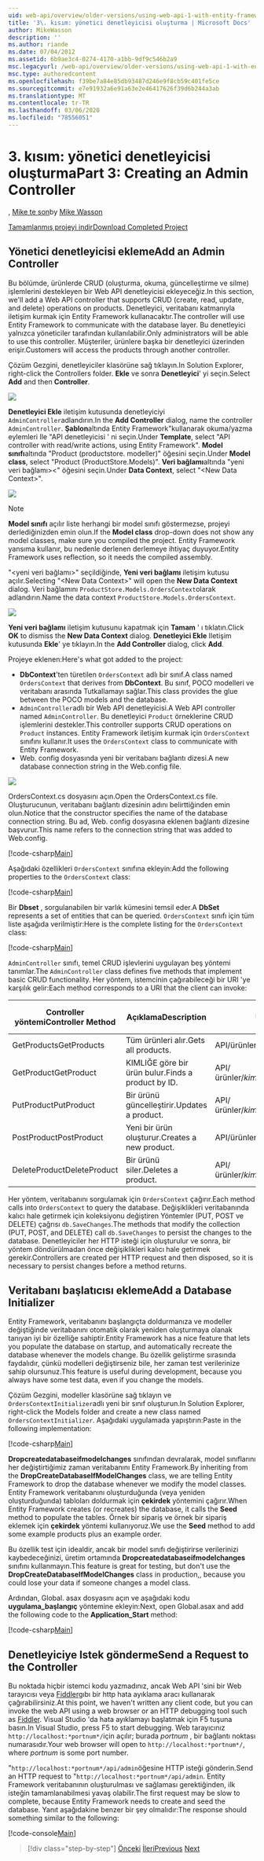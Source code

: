 ```yaml
---
uid: web-api/overview/older-versions/using-web-api-1-with-entity-framework-5/using-web-api-with-entity-framework-part-3
title: '3\. kısım: yönetici denetleyicisi oluşturma | Microsoft Docs'
author: MikeWasson
description: ''
ms.author: riande
ms.date: 07/04/2012
ms.assetid: 6b9ae3c4-0274-4170-a1bb-9df9c546b2a9
msc.legacyurl: /web-api/overview/older-versions/using-web-api-1-with-entity-framework-5/using-web-api-with-entity-framework-part-3
msc.type: authoredcontent
ms.openlocfilehash: f39be7a84e85db93487d246e9f8cb59c401fe5ce
ms.sourcegitcommit: e7e91932a6e91a63e2e46417626f39d6b244a3ab
ms.translationtype: MT
ms.contentlocale: tr-TR
ms.lasthandoff: 03/06/2020
ms.locfileid: "78556051"
---
```

# <a name="part-3-creating-an-admin-controller"></a><span data-ttu-id="f7045-102">3\. kısım: yönetici denetleyicisi oluşturma</span><span class="sxs-lookup"><span data-stu-id="f7045-102">Part 3: Creating an Admin Controller</span></span>

<span data-ttu-id="f7045-103">, [Mike te son](https://github.com/MikeWasson)</span><span class="sxs-lookup"><span data-stu-id="f7045-103">by [Mike Wasson](https://github.com/MikeWasson)</span></span>

[<span data-ttu-id="f7045-104">Tamamlanmış projeyi indir</span><span class="sxs-lookup"><span data-stu-id="f7045-104">Download Completed Project</span></span>](https://code.msdn.microsoft.com/ASP-NET-Web-API-with-afa30545)

## <a name="add-an-admin-controller"></a><span data-ttu-id="f7045-105">Yönetici denetleyicisi ekleme</span><span class="sxs-lookup"><span data-stu-id="f7045-105">Add an Admin Controller</span></span>

<span data-ttu-id="f7045-106">Bu bölümde, ürünlerde CRUD (oluşturma, okuma, güncelleştirme ve silme) işlemlerini destekleyen bir Web API denetleyicisi ekleyeceğiz.</span><span class="sxs-lookup"><span data-stu-id="f7045-106">In this section, we'll add a Web API controller that supports CRUD (create, read, update, and delete) operations on products.</span></span> <span data-ttu-id="f7045-107">Denetleyici, veritabanı katmanıyla iletişim kurmak için Entity Framework kullanacaktır.</span><span class="sxs-lookup"><span data-stu-id="f7045-107">The controller will use Entity Framework to communicate with the database layer.</span></span> <span data-ttu-id="f7045-108">Bu denetleyici yalnızca yöneticiler tarafından kullanılabilir.</span><span class="sxs-lookup"><span data-stu-id="f7045-108">Only administrators will be able to use this controller.</span></span> <span data-ttu-id="f7045-109">Müşteriler, ürünlere başka bir denetleyici üzerinden erişir.</span><span class="sxs-lookup"><span data-stu-id="f7045-109">Customers will access the products through another controller.</span></span>

<span data-ttu-id="f7045-110">Çözüm Gezgini, denetleyiciler klasörüne sağ tıklayın.</span><span class="sxs-lookup"><span data-stu-id="f7045-110">In Solution Explorer, right-click the Controllers folder.</span></span> <span data-ttu-id="f7045-111">**Ekle** ve sonra **Denetleyici**' yi seçin.</span><span class="sxs-lookup"><span data-stu-id="f7045-111">Select **Add** and then **Controller**.</span></span>

![](using-web-api-with-entity-framework-part-3/_static/image1.png)

<span data-ttu-id="f7045-112">**Denetleyici Ekle** iletişim kutusunda denetleyiciyi `AdminController`adlandırın.</span><span class="sxs-lookup"><span data-stu-id="f7045-112">In the **Add Controller** dialog, name the controller `AdminController`.</span></span> <span data-ttu-id="f7045-113">**Şablon**altında Entity Framework&quot;kullanarak okuma/yazma eylemleri Ile &quot;API denetleyicisi ' ni seçin.</span><span class="sxs-lookup"><span data-stu-id="f7045-113">Under **Template**, select &quot;API controller with read/write actions, using Entity Framework&quot;.</span></span> <span data-ttu-id="f7045-114">**Model sınıfı**altında "Product (productstore. modeller)" öğesini seçin.</span><span class="sxs-lookup"><span data-stu-id="f7045-114">Under **Model class**, select "Product (ProductStore.Models)".</span></span> <span data-ttu-id="f7045-115">**Veri bağlamı**altında "yeni veri bağlamı&gt;&lt;" öğesini seçin.</span><span class="sxs-lookup"><span data-stu-id="f7045-115">Under **Data Context**, select "&lt;New Data Context&gt;".</span></span>

![](using-web-api-with-entity-framework-part-3/_static/image2.png)

> [!NOTE]
> <span data-ttu-id="f7045-116">**Model sınıfı** açılır liste herhangi bir model sınıfı göstermezse, projeyi derlediğinizden emin olun.</span><span class="sxs-lookup"><span data-stu-id="f7045-116">If the **Model class** drop-down does not show any model classes, make sure you compiled the project.</span></span> <span data-ttu-id="f7045-117">Entity Framework yansıma kullanır, bu nedenle derlenen derlemeye ihtiyaç duyuyor.</span><span class="sxs-lookup"><span data-stu-id="f7045-117">Entity Framework uses reflection, so it needs the compiled assembly.</span></span>

<span data-ttu-id="f7045-118">"&lt;yeni veri bağlamı&gt;" seçildiğinde, **Yeni veri bağlamı** iletişim kutusu açılır.</span><span class="sxs-lookup"><span data-stu-id="f7045-118">Selecting "&lt;New Data Context&gt;" will open the **New Data Context** dialog.</span></span> <span data-ttu-id="f7045-119">Veri bağlamını `ProductStore.Models.OrdersContext`olarak adlandırın.</span><span class="sxs-lookup"><span data-stu-id="f7045-119">Name the data context `ProductStore.Models.OrdersContext`.</span></span>

![](using-web-api-with-entity-framework-part-3/_static/image3.png)

<span data-ttu-id="f7045-120">**Yeni veri bağlamı** iletişim kutusunu kapatmak için **Tamam** ' ı tıklatın.</span><span class="sxs-lookup"><span data-stu-id="f7045-120">Click **OK** to dismiss the **New Data Context** dialog.</span></span> <span data-ttu-id="f7045-121">**Denetleyici Ekle** Iletişim kutusunda **Ekle**' ye tıklayın.</span><span class="sxs-lookup"><span data-stu-id="f7045-121">In the **Add Controller** dialog, click **Add**.</span></span>

<span data-ttu-id="f7045-122">Projeye eklenen:</span><span class="sxs-lookup"><span data-stu-id="f7045-122">Here's what got added to the project:</span></span>

- <span data-ttu-id="f7045-123">**DbContext**'ten türetilen `OrdersContext` adlı bir sınıf.</span><span class="sxs-lookup"><span data-stu-id="f7045-123">A class named `OrdersContext` that derives from **DbContext**.</span></span> <span data-ttu-id="f7045-124">Bu sınıf, POCO modelleri ve veritabanı arasında Tutkallamayı sağlar.</span><span class="sxs-lookup"><span data-stu-id="f7045-124">This class provides the glue between the POCO models and the database.</span></span>
- <span data-ttu-id="f7045-125">`AdminController`adlı bir Web API denetleyicisi.</span><span class="sxs-lookup"><span data-stu-id="f7045-125">A Web API controller named `AdminController`.</span></span> <span data-ttu-id="f7045-126">Bu denetleyici `Product` örneklerine CRUD işlemlerini destekler.</span><span class="sxs-lookup"><span data-stu-id="f7045-126">This controller supports CRUD operations on `Product` instances.</span></span> <span data-ttu-id="f7045-127">Entity Framework iletişim kurmak için `OrdersContext` sınıfını kullanır.</span><span class="sxs-lookup"><span data-stu-id="f7045-127">It uses the `OrdersContext` class to communicate with Entity Framework.</span></span>
- <span data-ttu-id="f7045-128">Web. config dosyasında yeni bir veritabanı bağlantı dizesi.</span><span class="sxs-lookup"><span data-stu-id="f7045-128">A new database connection string in the Web.config file.</span></span>

![](using-web-api-with-entity-framework-part-3/_static/image4.png)

<span data-ttu-id="f7045-129">OrdersContext.cs dosyasını açın.</span><span class="sxs-lookup"><span data-stu-id="f7045-129">Open the OrdersContext.cs file.</span></span> <span data-ttu-id="f7045-130">Oluşturucunun, veritabanı bağlantı dizesinin adını belirttiğinden emin olun.</span><span class="sxs-lookup"><span data-stu-id="f7045-130">Notice that the constructor specifies the name of the database connection string.</span></span> <span data-ttu-id="f7045-131">Bu ad, Web. config dosyasına eklenen bağlantı dizesine başvurur.</span><span class="sxs-lookup"><span data-stu-id="f7045-131">This name refers to the connection string that was added to Web.config.</span></span>

[!code-csharp[Main](using-web-api-with-entity-framework-part-3/samples/sample1.cs)]

<span data-ttu-id="f7045-132">Aşağıdaki özellikleri `OrdersContext` sınıfına ekleyin:</span><span class="sxs-lookup"><span data-stu-id="f7045-132">Add the following properties to the `OrdersContext` class:</span></span>

[!code-csharp[Main](using-web-api-with-entity-framework-part-3/samples/sample2.cs)]

<span data-ttu-id="f7045-133">Bir **Dbset** , sorgulanabilen bir varlık kümesini temsil eder.</span><span class="sxs-lookup"><span data-stu-id="f7045-133">A **DbSet** represents a set of entities that can be queried.</span></span> <span data-ttu-id="f7045-134">`OrdersContext` sınıfı için tüm liste aşağıda verilmiştir:</span><span class="sxs-lookup"><span data-stu-id="f7045-134">Here is the complete listing for the `OrdersContext` class:</span></span>

[!code-csharp[Main](using-web-api-with-entity-framework-part-3/samples/sample3.cs)]

<span data-ttu-id="f7045-135">`AdminController` sınıfı, temel CRUD işlevlerini uygulayan beş yöntemi tanımlar.</span><span class="sxs-lookup"><span data-stu-id="f7045-135">The `AdminController` class defines five methods that implement basic CRUD functionality.</span></span> <span data-ttu-id="f7045-136">Her yöntem, istemcinin çağırabileceği bir URI 'ye karşılık gelir:</span><span class="sxs-lookup"><span data-stu-id="f7045-136">Each method corresponds to a URI that the client can invoke:</span></span>

| <span data-ttu-id="f7045-137">Controller yöntemi</span><span class="sxs-lookup"><span data-stu-id="f7045-137">Controller Method</span></span> | <span data-ttu-id="f7045-138">Açıklama</span><span class="sxs-lookup"><span data-stu-id="f7045-138">Description</span></span> | <span data-ttu-id="f7045-139">URI</span><span class="sxs-lookup"><span data-stu-id="f7045-139">URI</span></span> | <span data-ttu-id="f7045-140">HTTP yöntemi</span><span class="sxs-lookup"><span data-stu-id="f7045-140">HTTP Method</span></span> |
| --- | --- | --- | --- |
| <span data-ttu-id="f7045-141">GetProducts</span><span class="sxs-lookup"><span data-stu-id="f7045-141">GetProducts</span></span> | <span data-ttu-id="f7045-142">Tüm ürünleri alır.</span><span class="sxs-lookup"><span data-stu-id="f7045-142">Gets all products.</span></span> | <span data-ttu-id="f7045-143">API/ürünler</span><span class="sxs-lookup"><span data-stu-id="f7045-143">api/products</span></span> | <span data-ttu-id="f7045-144">GET</span><span class="sxs-lookup"><span data-stu-id="f7045-144">GET</span></span> |
| <span data-ttu-id="f7045-145">GetProduct</span><span class="sxs-lookup"><span data-stu-id="f7045-145">GetProduct</span></span> | <span data-ttu-id="f7045-146">KIMLIĞE göre bir ürün bulur.</span><span class="sxs-lookup"><span data-stu-id="f7045-146">Finds a product by ID.</span></span> | <span data-ttu-id="f7045-147">API/ürünler/*kimlik*</span><span class="sxs-lookup"><span data-stu-id="f7045-147">api/products/*id*</span></span> | <span data-ttu-id="f7045-148">GET</span><span class="sxs-lookup"><span data-stu-id="f7045-148">GET</span></span> |
| <span data-ttu-id="f7045-149">PutProduct</span><span class="sxs-lookup"><span data-stu-id="f7045-149">PutProduct</span></span> | <span data-ttu-id="f7045-150">Bir ürünü güncelleştirir.</span><span class="sxs-lookup"><span data-stu-id="f7045-150">Updates a product.</span></span> | <span data-ttu-id="f7045-151">API/ürünler/*kimlik*</span><span class="sxs-lookup"><span data-stu-id="f7045-151">api/products/*id*</span></span> | <span data-ttu-id="f7045-152">PUT</span><span class="sxs-lookup"><span data-stu-id="f7045-152">PUT</span></span> |
| <span data-ttu-id="f7045-153">PostProduct</span><span class="sxs-lookup"><span data-stu-id="f7045-153">PostProduct</span></span> | <span data-ttu-id="f7045-154">Yeni bir ürün oluşturur.</span><span class="sxs-lookup"><span data-stu-id="f7045-154">Creates a new product.</span></span> | <span data-ttu-id="f7045-155">API/ürünler</span><span class="sxs-lookup"><span data-stu-id="f7045-155">api/products</span></span> | <span data-ttu-id="f7045-156">POST</span><span class="sxs-lookup"><span data-stu-id="f7045-156">POST</span></span> |
| <span data-ttu-id="f7045-157">DeleteProduct</span><span class="sxs-lookup"><span data-stu-id="f7045-157">DeleteProduct</span></span> | <span data-ttu-id="f7045-158">Bir ürünü siler.</span><span class="sxs-lookup"><span data-stu-id="f7045-158">Deletes a product.</span></span> | <span data-ttu-id="f7045-159">API/ürünler/*kimlik*</span><span class="sxs-lookup"><span data-stu-id="f7045-159">api/products/*id*</span></span> | <span data-ttu-id="f7045-160">DELETE</span><span class="sxs-lookup"><span data-stu-id="f7045-160">DELETE</span></span> |

<span data-ttu-id="f7045-161">Her yöntem, veritabanını sorgulamak için `OrdersContext` çağırır.</span><span class="sxs-lookup"><span data-stu-id="f7045-161">Each method calls into `OrdersContext` to query the database.</span></span> <span data-ttu-id="f7045-162">Değişiklikleri veritabanında kalıcı hale getirmek için koleksiyonu değiştiren Yöntemler (PUT, POST ve DELETE) çağrısı `db.SaveChanges`.</span><span class="sxs-lookup"><span data-stu-id="f7045-162">The methods that modify the collection (PUT, POST, and DELETE) call `db.SaveChanges` to persist the changes to the database.</span></span> <span data-ttu-id="f7045-163">Denetleyiciler her HTTP isteği için oluşturulur ve sonra, bir yöntem döndürülmadan önce değişiklikleri kalıcı hale getirmek gerekir.</span><span class="sxs-lookup"><span data-stu-id="f7045-163">Controllers are created per HTTP request and then disposed, so it is necessary to persist changes before a method returns.</span></span>

## <a name="add-a-database-initializer"></a><span data-ttu-id="f7045-164">Veritabanı başlatıcısı ekleme</span><span class="sxs-lookup"><span data-stu-id="f7045-164">Add a Database Initializer</span></span>

<span data-ttu-id="f7045-165">Entity Framework, veritabanını başlangıçta doldurmanıza ve modeller değiştiğinde veritabanını otomatik olarak yeniden oluşturmaya olanak tanıyan iyi bir özelliğe sahiptir.</span><span class="sxs-lookup"><span data-stu-id="f7045-165">Entity Framework has a nice feature that lets you populate the database on startup, and automatically recreate the database whenever the models change.</span></span> <span data-ttu-id="f7045-166">Bu özellik geliştirme sırasında faydalıdır, çünkü modelleri değiştirseniz bile, her zaman test verilerinize sahip olursunuz.</span><span class="sxs-lookup"><span data-stu-id="f7045-166">This feature is useful during development, because you always have some test data, even if you change the models.</span></span>

<span data-ttu-id="f7045-167">Çözüm Gezgini, modeller klasörüne sağ tıklayın ve `OrdersContextInitializer`adlı yeni bir sınıf oluşturun.</span><span class="sxs-lookup"><span data-stu-id="f7045-167">In Solution Explorer, right-click the Models folder and create a new class named `OrdersContextInitializer`.</span></span> <span data-ttu-id="f7045-168">Aşağıdaki uygulamada yapıştırın:</span><span class="sxs-lookup"><span data-stu-id="f7045-168">Paste in the following implementation:</span></span>

[!code-csharp[Main](using-web-api-with-entity-framework-part-3/samples/sample4.cs)]

<span data-ttu-id="f7045-169">**Dropcreatedatabaseifmodelchanges** sınıfından devralarak, model sınıflarını her değiştirtiğimiz zaman veritabanını Entity Framework.</span><span class="sxs-lookup"><span data-stu-id="f7045-169">By inheriting from the **DropCreateDatabaseIfModelChanges** class, we are telling Entity Framework to drop the database whenever we modify the model classes.</span></span> <span data-ttu-id="f7045-170">Entity Framework veritabanını oluşturduğunda (veya yeniden oluşturduğunda) tabloları doldurmak için **çekirdek** yöntemini çağırır.</span><span class="sxs-lookup"><span data-stu-id="f7045-170">When Entity Framework creates (or recreates) the database, it calls the **Seed** method to populate the tables.</span></span> <span data-ttu-id="f7045-171">Örnek bir sipariş ve örnek bir sipariş eklemek için **çekirdek** yöntemi kullanıyoruz.</span><span class="sxs-lookup"><span data-stu-id="f7045-171">We use the **Seed** method to add some example products plus an example order.</span></span>

<span data-ttu-id="f7045-172">Bu özellik test için idealdir, ancak bir model sınıfı değiştirirse verilerinizi kaybedeceğinizi, üretim ortamında **Dropcreatedatabaseifmodelchanges** sınıfını kullanmayın.</span><span class="sxs-lookup"><span data-stu-id="f7045-172">This feature is great for testing, but don't use the **DropCreateDatabaseIfModelChanges** class in production,, because you could lose your data if someone changes a model class.</span></span>

<span data-ttu-id="f7045-173">Ardından, Global. asax dosyasını açın ve aşağıdaki kodu **uygulama\_başlangıç** yöntemine ekleyin:</span><span class="sxs-lookup"><span data-stu-id="f7045-173">Next, open Global.asax and add the following code to the **Application\_Start** method:</span></span>

[!code-csharp[Main](using-web-api-with-entity-framework-part-3/samples/sample5.cs)]

## <a name="send-a-request-to-the-controller"></a><span data-ttu-id="f7045-174">Denetleyiciye Istek gönderme</span><span class="sxs-lookup"><span data-stu-id="f7045-174">Send a Request to the Controller</span></span>

<span data-ttu-id="f7045-175">Bu noktada hiçbir istemci kodu yazmadınız, ancak Web API 'sini bir Web tarayıcısı veya [Fiddler](http://www.fiddler2.com/fiddler2/)gıbı bir http hata ayıklama aracı kullanarak çağırabilirsiniz.</span><span class="sxs-lookup"><span data-stu-id="f7045-175">At this point, we haven't written any client code, but you can invoke the web API using a web browser or an HTTP debugging tool such as [Fiddler](http://www.fiddler2.com/fiddler2/).</span></span> <span data-ttu-id="f7045-176">Visual Studio 'da hata ayıklamayı başlatmak için F5 tuşuna basın.</span><span class="sxs-lookup"><span data-stu-id="f7045-176">In Visual Studio, press F5 to start debugging.</span></span> <span data-ttu-id="f7045-177">Web tarayıcınız `http://localhost:*portnum*/`için açılır; burada *portnum* , bir bağlantı noktası numarasıdır.</span><span class="sxs-lookup"><span data-stu-id="f7045-177">Your web browser will open to `http://localhost:*portnum*/`, where *portnum* is some port number.</span></span>

<span data-ttu-id="f7045-178">"`http://localhost:*portnum*/api/admin`öğesine HTTP isteği gönderin.</span><span class="sxs-lookup"><span data-stu-id="f7045-178">Send an HTTP request to "`http://localhost:*portnum*/api/admin`.</span></span> <span data-ttu-id="f7045-179">Entity Framework veritabanının oluşturulması ve sağlaması gerektiğinden, ilk isteğin tamamlanabilmesi yavaş olabilir.</span><span class="sxs-lookup"><span data-stu-id="f7045-179">The first request may be slow to complete, because Entity Framework needs to create and seed the database.</span></span> <span data-ttu-id="f7045-180">Yanıt aşağıdakine benzer bir şey olmalıdır:</span><span class="sxs-lookup"><span data-stu-id="f7045-180">The response should something similar to the following:</span></span>

[!code-console[Main](using-web-api-with-entity-framework-part-3/samples/sample6.cmd)]

> [!div class="step-by-step"]
> <span data-ttu-id="f7045-181">[Önceki](using-web-api-with-entity-framework-part-2.md)
> [İleri](using-web-api-with-entity-framework-part-4.md)</span><span class="sxs-lookup"><span data-stu-id="f7045-181">[Previous](using-web-api-with-entity-framework-part-2.md)
[Next](using-web-api-with-entity-framework-part-4.md)</span></span>
